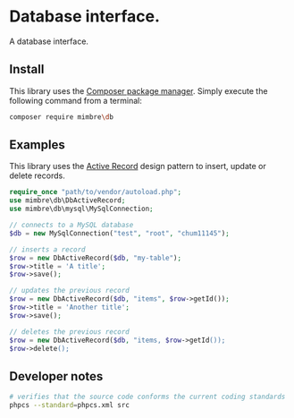 # Database interface.

A database interface.

## Install

This library uses the [Composer package manager](https://getcomposer.org/). Simply execute the following command from a terminal:

```bash
composer require mimbre\db
```
## Examples

This library uses the [Active Record](https://en.wikipedia.org/wiki/Active_record_pattern) design pattern to insert, update or delete records.

```php
require_once "path/to/vendor/autoload.php";
use mimbre\db\DbActiveRecord;
use mimbre\db\mysql\MySqlConnection;

// connects to a MySQL database
$db = new MySqlConnection("test", "root", "chum11145");

// inserts a record
$row = new DbActiveRecord($db, "my-table");
$row->title = 'A title';
$row->save();

// updates the previous record
$row = new DbActiveRecord($db, "items", $row->getId());
$row->title = 'Another title';
$row->save();

// deletes the previous record
$row = new DbActiveRecord($db, "items, $row->getId());
$row->delete();
```

## Developer notes

```bash
# verifies that the source code conforms the current coding standards
phpcs --standard=phpcs.xml src
```

